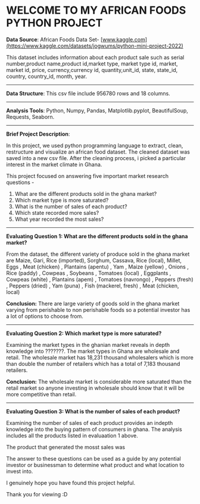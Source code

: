 # WELCOME TO MY AFRICAN FOODS PYTHON PROJECT #
**Data Source**: African Foods Data Set-  [www.kaggle.com](https://www.kaggle.com/datasets/jogwums/python-mini-project-2022)

This dataset includes information about each product sale such as serial number,product name,product id,market type, market type id, market, market id, price, currency,currency id, quantity,unit_id, state, state_id, country, country_id, month, year.
______________________________________________________________________________________________________________________________________________________
**Data Structure**: This csv file include 956780 rows and 18 columns.
_____________________________________________________________________________________________________________________________________________________
**Analysis Tools**: Python, Numpy, Pandas, Matplotlib.pyplot, BeautifulSoup, Requests, Seaborn.
______________________________________________________________________________________________________________________________________________________
**Brief Project Description**:

In this project, we used python programming language to extract, clean, restructure and visualize an african food dataset. The cleaned  dataset was saved into a new csv file. After the cleaning process, i picked a particular interest in the market climate in Ghana.

This project focused on answering five important market research questions -

1. What are the different products sold in the ghana market?
2. Which market type is more saturated?
3. What is the number of sales of each product?
4. Which state recorded more sales?
5. What year recorded the most sales?
________________________________________________________________________________________________________________________________________________________
**Evaluating Question 1: What are the different products sold in the ghana market?**

From the dataset, the different variety of produce sold in the ghana market are Maize, Gari, Rice (imported), Sorghum, Cassava,
       Rice (local), Millet, Eggs , Meat (chicken) ,
       Plantains (apentu) , Yam , Maize (yellow) , Onions ,
       Rice (paddy) , Cowpeas , Soybeans , Tomatoes (local) ,
       Eggplants , Cowpeas (white) , Plantains (apem) ,
       Tomatoes (navrongo) , Peppers (fresh) , Peppers (dried) ,
       Yam (puna) , Fish (mackerel, fresh) , Meat (chicken, local) 
       
**Conclusion:** There are large variety of goods sold in the ghana market varying from perishable to non perishable foods so a potential investor has a lot of options to choose from.
__________________________________________________________________________________________________________________________________________________________   
**Evaluating Question 2: Which market type is more saturated?**

Examining the market types in the ghanian market reveals in depth knowledge into ???????. The market types in Ghana are wholesale and retail. The wholesale market has 18,231 thousand wholesalers which is more than double the number of retailers which has a total of 7,183 thousand retailers.

**Conclusion:** The wholesale market is considerable more saturated than the retail market so anyone investing in wholesale should know that it will be more competitive than retail.
_______________________________________________________________________________________________________________________________________________________________
**Evaluating Question 3: What is the number of sales of each product?**

Examining the number of sales of each product provides an indepth knowledge into the buying pattern of consumers in ghana. The analysis includes all the products listed in evaluaation 1 above. 

The product that generated the mosst sales was 














The answer to these questions can be used as a guide by any potential investor or businessman to determine what product and what location to invest into.

I genuinely hope you have found this project helpful.

Thank you for viewing :D
